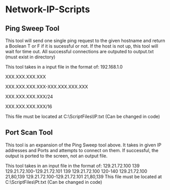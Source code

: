# Network-IP-Scripts

## Ping Sweep Tool

This tool will send one single ping request to the given hostname and return a Boolean T or F if it is sucessful or not.
If the host is not up, this tool will wait for time out.
All successful connections are outputed to output.txt (must exist in directory)

This tool takes in a input file in the format of:
192.168.1.0

XXX.XXX.XXX.XXX

XXX.XXX.XXX.XXX-XXX.XXX.XXX.XXX

XXX.XXX.XXX.XXX/24

XXX.XXX.XXX.XXX/16

This file must be located at C:\ScriptFiles\IP.txt (Can be changed in code)


## Port Scan Tool

This tool is an expansion of the Ping Sweep tool above. It takes in given IP addresses and Ports and attempts to connect on them.
If successful, the output is ported to the screen, not an output file.

This tool takes in an input file in the format of:
129.21.72.100
139
129.21.72.100-129.21.72.101
139
129.21.72.100
120-140
129.21.72.100
21,80,139
129.21.72.100-129.21.72.101
21,80,139
This file must be located at C:\ScriptFiles\Pt.txt (Can be changed in code)
